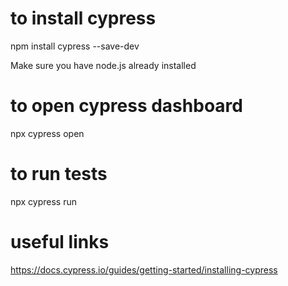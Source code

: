 # to install cypress
npm install cypress --save-dev

Make sure you have node.js already installed

# to open cypress dashboard
npx cypress open

# to run tests
npx cypress run

# useful links
https://docs.cypress.io/guides/getting-started/installing-cypress
